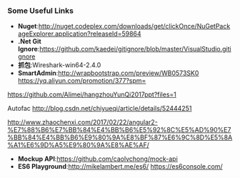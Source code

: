 ### Some Useful Links
* **Nuget**:http://nuget.codeplex.com/downloads/get/clickOnce/NuGetPackageExplorer.application?releaseId=59864
* **.Net Git Ignore**:https://github.com/kaedei/gitignore/blob/master/VisualStudio.gitignore
* **抓包**:Wireshark-win64-2.4.0
* **SmartAdmin**:http://wrapbootstrap.com/preview/WB0573SK0
https://yq.aliyun.com/promotion/377?spm=

https://github.com/Alimei/hangzhouYunQi2017ppt?files=1

Autofac
http://blog.csdn.net/chiyueqi/article/details/52444251

http://www.zhaochenxi.com/2017/02/22/angular2-%E7%88%B6%E7%BB%84%E4%BB%B6%E5%92%8C%E5%AD%90%E7%BB%84%E4%BB%B6%E9%80%9A%E8%BF%87%E6%9C%8D%E5%8A%A1%E6%9D%A5%E9%80%9A%E8%AE%AF/
* **Mockup API**:https://github.com/caolvchong/mock-api
* **ES6  Playground**:http://mikelambert.me/es6/     https://es6console.com/
